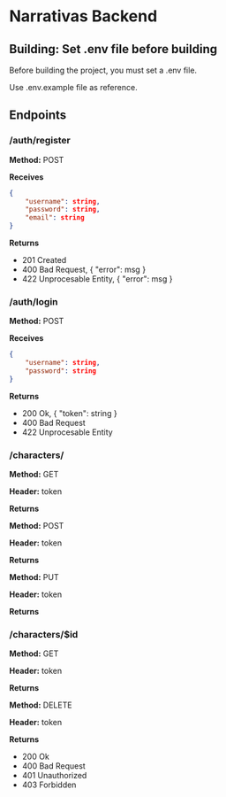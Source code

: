 # Narrativas Backend

## Building: Set .env file before building

Before building the project, you must set a .env file.

Use .env.example file as reference.

    
## Endpoints

### /auth/register 

**Method:** POST

**Receives** 

```json
{   
    "username": string,
    "password": string,
    "email": string
}
```

**Returns**

* 201 Created
* 400 Bad Request, { "error": msg }
* 422 Unprocesable Entity, { "error": msg }


### /auth/login 

**Method:** POST

**Receives** 

```json
{   
    "username": string,
    "password": string
}
```

**Returns**

* 200 Ok, { "token": string }
* 400 Bad Request
* 422 Unprocesable Entity

### /characters/

**Method:** GET

**Header:** token

**Returns**

  

**Method:** POST

**Header:** token

**Returns**

  

**Method:** PUT

**Header:** token

**Returns**


### /characters/$id

**Method:** GET

**Header:** token

**Returns**

  

**Method:** DELETE

**Header:** token

**Returns**

* 200 Ok
* 400 Bad Request
* 401 Unauthorized
* 403 Forbidden

